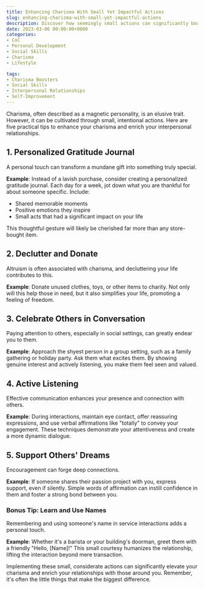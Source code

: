 ```yaml
---
title: Enhancing Charisma With Small Yet Impactful Actions
slug: enhancing-charisma-with-small-yet-impactful-actions
description: Discover how seemingly small actions can significantly boost your charisma and create lasting impressions.
date: 2023-03-06 00:00:00+0000
categories:
- CoC
- Personal Development
- Social Skills
- Charisma
- Lifestyle

tags:
- Charisma Boosters
- Social Skills
- Interpersonal Relationships
- Self-Improvement
---
```


Charisma, often described as a magnetic personality, is an elusive trait. However, it can be cultivated through small, intentional actions. Here are five practical tips to enhance your charisma and enrich your interpersonal relationships.

## 1. Personalized Gratitude Journal

A personal touch can transform a mundane gift into something truly special.

**Example**: Instead of a lavish purchase, consider creating a personalized gratitude journal. Each day for a week, jot down what you are thankful for about someone specific. Include:

- Shared memorable moments
- Positive emotions they inspire
- Small acts that had a significant impact on your life

This thoughtful gesture will likely be cherished far more than any store-bought item.

## 2. Declutter and Donate

Altruism is often associated with charisma, and decluttering your life contributes to this.

**Example**: Donate unused clothes, toys, or other items to charity. Not only will this help those in need, but it also simplifies your life, promoting a feeling of freedom.

## 3. Celebrate Others in Conversation

Paying attention to others, especially in social settings, can greatly endear you to them.

**Example**: Approach the shyest person in a group setting, such as a family gathering or holiday party. Ask them what excites them. By showing genuine interest and actively listening, you make them feel seen and valued.

## 4. Active Listening

Effective communication enhances your presence and connection with others.

**Example**: During interactions, maintain eye contact, offer reassuring expressions, and use verbal affirmations like "totally" to convey your engagement. These techniques demonstrate your attentiveness and create a more dynamic dialogue.

## 5. Support Others' Dreams

Encouragement can forge deep connections.

**Example**: If someone shares their passion project with you, express support, even if silently. Simple words of affirmation can instill confidence in them and foster a strong bond between you.

### Bonus Tip: Learn and Use Names

Remembering and using someone's name in service interactions adds a personal touch.

**Example**: Whether it's a barista or your building's doorman, greet them with a friendly "Hello, [Name]!" This small courtesy humanizes the relationship, lifting the interaction beyond mere transaction.

Implementing these small, considerate actions can significantly elevate your charisma and enrich your relationships with those around you. Remember, it's often the little things that make the biggest difference.
